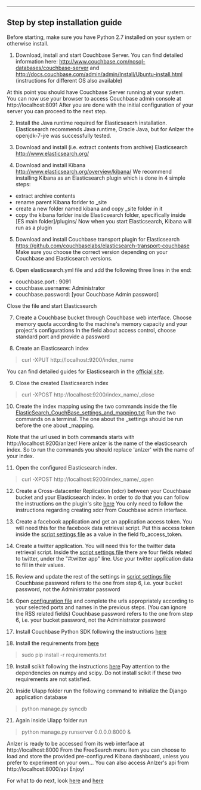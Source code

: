 --------------------------------
Step by step installation guide
--------------------------------

Before starting, make sure you have Python 2.7 installed on your system or otherwise install.

1)	Download, install and start Couchbase Server.
You can find detailed information here:
http://www.couchbase.com/nosql-databases/couchbase-server
and
http://docs.couchbase.com/admin/admin/Install/Ubuntu-install.html
(instructions for different OS also available)


At this point you should have Couchbase Server running at your system.
You can now use your browser to access Couchbase admin console at
http://localhost:8091
After you are done with the initial configuration of your server you can proceed to the next step.

2)  Install the Java runtime required for Elasticseacrh installation. Elasticsearch recommends Java runtime, Oracle Java, but for Anlzer the openjdk-7-jre was successfully tested.

3)	Download and install (i.e. extract contents from archive) Elasticsearch
http://www.elasticsearch.org/

4)	Download and install Kibana
http://www.elasticsearch.org/overview/kibana/
We recommend installing Kibana as an Elasticsearch plugin which is done in 4 simple steps: 
- extract archive contents
- rename parent Kibana forlder to _site
- create a new folder named kibana and copy _site folder in it
- copy the kibana forlder inside Elasticsearch folder, specifically inside [ES main folder]/plugins/
Now when you start Elasticsearch, Kibana will run as a plugin

5)	Download and install Couchbase transport plugin for Elasticsearch
https://github.com/couchbaselabs/elasticsearch-transport-couchbase
Make sure you choose the correct version depending on your Couchbase and Elasticsearch versions.

6)  Open elasticsearch.yml file and add the following three lines in the end:
- couchbase.port : 9091
- couchbase.username: Administrator
- couchbase.password: [your Couchbase Admin password]

Close the file and start Elasticsearch

7)	Create a Couchbase bucket through Couchbase web interface.
Choose memory quota according to the machine's memory capacity and your project's configurations
In the field about access control, choose standard port and provide a password

8)	Create an Elasticsearch index
> curl -XPUT http://localhost:9200/index_name

You can find detailed guides for Elasticsearch in the [official site](http://www.elasticsearch.org/).


9)	Close the created Elasticsearch index
> curl -XPOST http://localhost:9200/index_name/_close

10)	Create the index mapping using the two commands inside the file [ElasticSearch_CouchBase_settings_and_mapping.txt](./SocialMediaEnabler/socialEnabler/settings/ElasticSearch_CouchBase_settings_and_mapping.txt)
Run the two commands on a terminal. The one about the _settings should be run before the one about _mapping.

Note that the url used in both commands starts with
http://localhost:9200/anlzer/
Here anlzer is the name of the elasticsearch index. So to run the commands you should replace 'anlzer' with the name of your index.

11)	Open the configured Elasticsearch index.
> curl -XPOST http://localhost:9200/index_name/_open

12)	Create a   Cross-datacenter Replication  (xdcr) between your Couchbase bucket and your Elasticsearch index. In order to do that you can follow the instructions on the plugin's site [here](https://github.com/couchbaselabs/elasticsearch-transport-couchbase)
You only need to follow the instructions regarding creating xdcr from Couchbase admin interface.

13)	Create a facebook application and get an application access token. You will need this for the facebook data retrieval script. Put this access token inside the [script settings file](SocialMediaEnabler/socialEnabler/scripts/script_settings.py) as a value in the field fb_access_token.

14)	Create a twitter application. You will need this for the twitter data retrieval script. Inside the [script settings file](SocialMediaEnabler/socialEnabler/scripts/script_settings.py) there are four fields related to twitter, under the "#twitter app" line. Use your twitter application data to fill in their values.

15) Review and update the rest of the settings in [script settings file](SocialMediaEnabler/socialEnabler/scripts/script_settings.py)
Couchbase password refers to the one from step 6, i.e. your bucket password, not the Administrator password

16)	Open [configuration file](UIapp/UIapp/configurations.py) and complete the urls appropriately according to your selected ports and names in the previous steps. (You can ignore the RSS related fields)
Couchbase password refers to the one from step 6, i.e. your bucket password, not the Administrator password

17) Install Couchbase Python SDK following the instructions [here](http://developer.couchbase.com/documentation/server/4.0/sdks/python-2.0/download-links.html)

18)	Install the requirements from [here](UIapp/requirements.txt)
> sudo pip install -r requirements.txt

19) Install scikit following the instructions [here](http://scikit-learn.org/stable/install.html)
Pay attention to the dependencies on numpy and scipy. Do not install scikit if these two requirements are not satisfied.


20)	Inside UIapp folder run the following command to initialize the Django application database
> python manage.py syncdb

21)	Again inside UIapp folder run 
> python manage.py runserver 0.0.0.0:8000 &


Anlzer is ready to be accessed from its web interface at http://localhost:8000
From the FreeSearch menu item you can choose to load and store the provided pre-configured Kibana dashboard, unless you prefer to experiment on your own...
You can also access Anlzer's api from http://localhost:8000/api
Enjoy!

For what to do next, look [here](UIapp/README.md) and [here](SocialMediaEnabler/socialEnabler/scripts/README.md)
